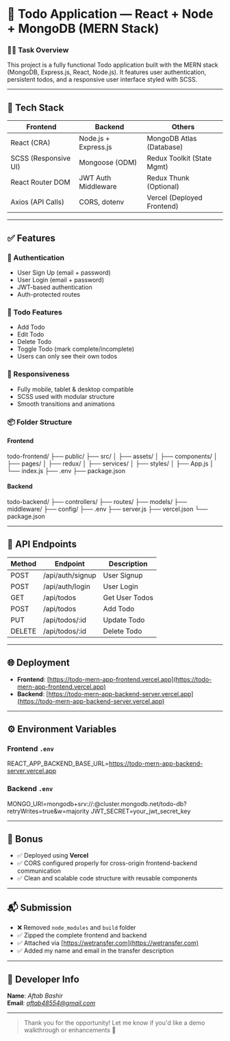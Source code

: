 # 📝 Todo Application — React + Node + MongoDB (MERN Stack)

### 👨‍💻 Task Overview
This project is a fully functional Todo application built with the MERN stack (MongoDB, Express.js, React, Node.js). It features user authentication, persistent todos, and a responsive user interface styled with SCSS.

---

## 🚀 Tech Stack

| Frontend             | Backend                  | Others                       |
|----------------------|--------------------------|------------------------------|
| React (CRA)          | Node.js + Express.js     | MongoDB Atlas (Database)     |
| SCSS (Responsive UI) | Mongoose (ODM)           | Redux Toolkit (State Mgmt)   |
| React Router DOM     | JWT Auth Middleware      | Redux Thunk (Optional)       |
| Axios (API Calls)    | CORS, dotenv             | Vercel (Deployed Frontend)   |

---

## ✅ Features

### 🔐 Authentication
- User Sign Up (email + password)
- User Login (email + password)
- JWT-based authentication
- Auth-protected routes

### 🧠 Todo Features
- Add Todo
- Edit Todo
- Delete Todo
- Toggle Todo (mark complete/incomplete)
- Users can only see their own todos

### 📱 Responsiveness
- Fully mobile, tablet & desktop compatible
- SCSS used with modular structure
- Smooth transitions and animations

### 📦 Folder Structure

#### Frontend

todo-frontend/ ├── public/ ├── src/ │ ├── assets/ │ ├── components/ │ ├── pages/ │ ├── redux/ │ ├── services/ │ ├── styles/ │ ├── App.js │ └── index.js ├── .env ├── package.json


#### Backend

todo-backend/ ├── controllers/ ├── routes/ ├── models/ ├── middleware/ ├── config/ ├── .env ├── server.js ├── vercel.json └── package.json


---

## 🔄 API Endpoints

| Method | Endpoint              | Description           |
|--------|------------------------|-----------------------|
| POST   | /api/auth/signup       | User Signup           |
| POST   | /api/auth/login        | User Login            |
| GET    | /api/todos             | Get User Todos        |
| POST   | /api/todos             | Add Todo              |
| PUT    | /api/todos/:id         | Update Todo           |
| DELETE | /api/todos/:id         | Delete Todo           |

---

## 🌐 Deployment

- **Frontend**: [https://todo-mern-app-frontend.vercel.app](https://todo-mern-app-frontend.vercel.app)
- **Backend**: [https://todo-mern-app-backend-server.vercel.app](https://todo-mern-app-backend-server.vercel.app)

---

## ⚙️ Environment Variables

### Frontend `.env`

REACT_APP_BACKEND_BASE_URL=https://todo-mern-app-backend-server.vercel.app


### Backend `.env`

MONGO_URI=mongodb+srv://<user>:<pass>@cluster.mongodb.net/todo-db?retryWrites=true&w=majority 
JWT_SECRET=your_jwt_secret_key


---

## 🎁 Bonus

- ✅ Deployed using **Vercel**
- ✅ CORS configured properly for cross-origin frontend-backend communication
- ✅ Clean and scalable code structure with reusable components

---

## 📬 Submission

- ❌ Removed `node_modules` and `build` folder
- ✅ Zipped the complete frontend and backend
- ✅ Attached via [https://wetransfer.com](https://wetransfer.com)
- ✅ Added my name and email in the transfer description

---

## 👤 Developer Info

**Name**: *Aftab Bashir*  
**Email**: *aftab48554@gmail.com*

---

> Thank you for the opportunity! Let me know if you'd like a demo walkthrough or enhancements 🚀
